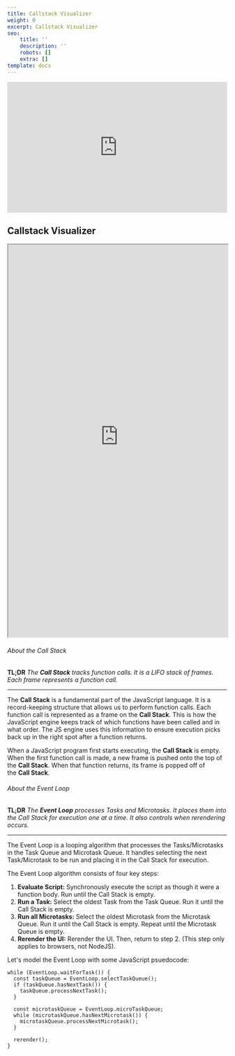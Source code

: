 ```yaml
---
title: Callstack Visualizer
weight: 0
excerpt: Callstack Visualizer
seo:
    title: ''
    description: ''
    robots: []
    extra: []
template: docs
---
```


<iframe height="300" style="width: 100%;" scrolling="no" title="Linear vs Binary Search" src="https://codepen.io/bgoonz/embed/MWbZoOa?default-tab=result&editable=true&theme-id=light" frameborder="no" loading="lazy" allowtransparency="true" allowfullscreen="true">
  See the Pen <a href="https://codepen.io/bgoonz/pen/MWbZoOa">
  Linear vs Binary Search</a> by Bryan C Guner (<a href="https://codepen.io/bgoonz">@bgoonz</a>)
  on <a href="https://codepen.io">CodePen</a>.
</iframe>






## Callstack Visualizer

<iframe src="https://visualize-callstack-qdvyu8oyc-visualize42.vercel.app/" height="900px" width="100%">
</iframe>

###### About the Call Stack

**TL;DR** *The **Call Stack** tracks function calls. It is a LIFO stack of frames. Each frame represents a function call.*

---

The **Call Stack** is a fundamental part of the JavaScript language. It is a record-keeping structure that allows us to perform function calls. Each function call is represented as a frame on the **Call Stack**. This is how the JavaScript engine keeps track of which functions have been called and in what order. The JS engine uses this information to ensure execution picks back up in the right spot after a function returns.

When a JavaScript program first starts executing, the **Call Stack** is empty. When the first function call is made, a new frame is pushed onto the top of the **Call Stack**. When that function returns, its frame is popped off of the **Call Stack**.

###### About the Event Loop

**TL;DR** *The **Event Loop** processes Tasks and Microtasks. It places them into the Call Stack for execution one at a time. It also controls when rerendering occurs.*

---

The Event Loop is a looping algorithm that processes the Tasks/Microtasks in the Task Queue and Microtask Queue. It handles selecting the next Task/Microtask to be run and placing it in the Call Stack for execution.

The Event Loop algorithm consists of four key steps:

1.  **Evaluate Script:** Synchronously execute the script as though it were a function body. Run until the Call Stack is empty.
2.  **Run a Task:** Select the oldest Task from the Task Queue. Run it until the Call Stack is empty.
3.  **Run all Microtasks:** Select the oldest Microtask from the Microtask Queue. Run it until the Call Stack is empty. Repeat until the Microtask Queue is empty.
4.  **Rerender the UI:** Rerender the UI. Then, return to step 2. (This step only applies to browsers, not NodeJS).

Let's model the Event Loop with some JavaScript psuedocode:

```
while (EventLoop.waitForTask()) {
  const taskQueue = EventLoop.selectTaskQueue();
  if (taskQueue.hasNextTask()) {
    taskQueue.processNextTask();
  }

  const microtaskQueue = EventLoop.microTaskQueue;
  while (microtaskQueue.hasNextMicrotask()) {
    microtaskQueue.processNextMicrotask();
  }

  rerender();
}
```
